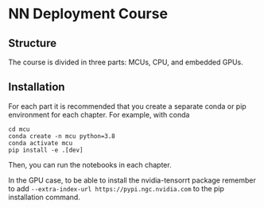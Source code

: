 # NN Deployment Course

## Structure

The course is divided in three parts: MCUs, CPU, and embedded GPUs.

## Installation

For each part it is recommended that you create a separate conda or pip environment for each chapter. For example, with conda 

````
cd mcu
conda create -n mcu python=3.8
conda activate mcu
pip install -e .[dev]
````

Then, you can run the notebooks in each chapter.

In the GPU case, to be able to install the nvidia-tensorrt package remember to add `--extra-index-url https://pypi.ngc.nvidia.com` to the pip installation command.